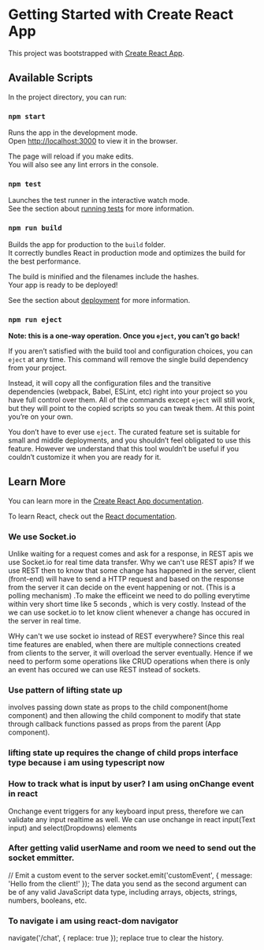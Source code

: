 # Getting Started with Create React App

This project was bootstrapped with [Create React App](https://github.com/facebook/create-react-app).

## Available Scripts

In the project directory, you can run:

### `npm start`

Runs the app in the development mode.\
Open [http://localhost:3000](http://localhost:3000) to view it in the browser.

The page will reload if you make edits.\
You will also see any lint errors in the console.

### `npm test`

Launches the test runner in the interactive watch mode.\
See the section about [running tests](https://facebook.github.io/create-react-app/docs/running-tests) for more information.

### `npm run build`

Builds the app for production to the `build` folder.\
It correctly bundles React in production mode and optimizes the build for the best performance.

The build is minified and the filenames include the hashes.\
Your app is ready to be deployed!

See the section about [deployment](https://facebook.github.io/create-react-app/docs/deployment) for more information.

### `npm run eject`

**Note: this is a one-way operation. Once you `eject`, you can’t go back!**

If you aren’t satisfied with the build tool and configuration choices, you can `eject` at any time. This command will remove the single build dependency from your project.

Instead, it will copy all the configuration files and the transitive dependencies (webpack, Babel, ESLint, etc) right into your project so you have full control over them. All of the commands except `eject` will still work, but they will point to the copied scripts so you can tweak them. At this point you’re on your own.

You don’t have to ever use `eject`. The curated feature set is suitable for small and middle deployments, and you shouldn’t feel obligated to use this feature. However we understand that this tool wouldn’t be useful if you couldn’t customize it when you are ready for it.

## Learn More

You can learn more in the [Create React App documentation](https://facebook.github.io/create-react-app/docs/getting-started).

To learn React, check out the [React documentation](https://reactjs.org/).

### We use Socket.io

Unlike waiting for a request comes and ask for a response, in REST apis we use Socket.io for real time data transfer.
Why we can't use REST apis?
If we use REST then to know that some change has happened in the server, client (front-end) will have to send a HTTP request and based on the response from the server it can decide on the event happening or not. (This is a polling mechanism) .To make the efficeint we need to do polling everytime within very short time like 5 seconds , which is very costly. Instead of the we can use socket.io to let know client whenever a change has occured in the server in real time.

WHy can't we use socket io instead of REST everywhere?
Since this real time features are enabled, when there are multiple connections created from clients to the server, it will overload the server eventually. Hence if we need to perform some operations like CRUD operations when there is only an event has occured we can use REST instead of sockets.

### Use pattern of lifting state up
involves passing down state as props to the child component(home component) and then allowing the child component to modify that state through callback functions passed as props from the parent (App component).

### lifting state up requires the change of child props interface type because i am using typescript now

### How to track what is input by user? I am using onChange event in react
Onchange event triggers for any keyboard input press, therefore we can validate any input realtime as well.
We can use onchange in react input(Text input) and select(Dropdowns) elements

### After getting valid userName and room we need to send out the socket emmitter.
// Emit a custom event to the server
socket.emit('customEvent', { message: 'Hello from the client!' });
The data you send as the second argument can be of any valid JavaScript data type, including arrays, objects, strings, numbers, booleans, etc.

### To navigate i am using react-dom navigator
navigate('/chat', { replace: true });
replace true to clear the history.



